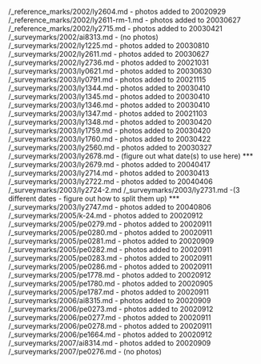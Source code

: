 /_reference_marks/2002/ly2604.md - photos added to 20020929
/_reference_marks/2002/ly2611-rm-1.md - photos added to 20030627
/_reference_marks/2002/ly2715.md - photos added to 20030421
/_surveymarks/2002/ai8313.md - (no photos)
/_surveymarks/2002/ly1225.md - photos added to 20030810
/_surveymarks/2002/ly2611.md - photos added to 20030627
/_surveymarks/2002/ly2736.md - photos added to 20021031
/_surveymarks/2003/ly0621.md - photos added to 20030630
/_surveymarks/2003/ly0791.md - photos added to 20021115
/_surveymarks/2003/ly1344.md - photos added to 20030410
/_surveymarks/2003/ly1345.md - photos added to 20030410
/_surveymarks/2003/ly1346.md - photos added to 20030410
/_surveymarks/2003/ly1347.md - photos added to 20021103
/_surveymarks/2003/ly1348.md - photos added to 20030420
/_surveymarks/2003/ly1759.md - photos added to 20030420
/_surveymarks/2003/ly1760.md - photos added to 20030422
/_surveymarks/2003/ly2560.md - photos added to 20030327
/_surveymarks/2003/ly2678.md - (figure out what date(s) to use here) ***
/_surveymarks/2003/ly2679.md - photos added to 20040417
/_surveymarks/2003/ly2714.md - photos added to 20030413
/_surveymarks/2003/ly2722.md - photos added to 20040406
/_surveymarks/2003/ly2724-2.md
/_surveymarks/2003/ly2731.md -(3 different dates - figure out how to split them up) ***
/_surveymarks/2003/ly2747.md - photos added to 20040806
/_surveymarks/2005/k-24.md - photos added to 20020912
/_surveymarks/2005/pe0279.md - photos added to 20020911
/_surveymarks/2005/pe0280.md - photos added to 20020911
/_surveymarks/2005/pe0281.md - photos added to 20020909
/_surveymarks/2005/pe0282.md - photos added to 20020911
/_surveymarks/2005/pe0283.md - photos added to 20020911
/_surveymarks/2005/pe0286.md - photos added to 20020911
/_surveymarks/2005/pe1778.md - photos added to 20020912
/_surveymarks/2005/pe1780.md - photos added to 20020905
/_surveymarks/2005/pe1787.md - photos added to 20020911
/_surveymarks/2006/ai8315.md - photos added to 20020909
/_surveymarks/2006/pe0273.md - photos added to 20020912
/_surveymarks/2006/pe0277.md - photos added to 20020911
/_surveymarks/2006/pe0278.md - photos added to 20020911
/_surveymarks/2006/pe1664.md - photos added to 20020912
/_surveymarks/2007/ai8314.md - photos added to 20020909
/_surveymarks/2007/pe0276.md - (no photos)